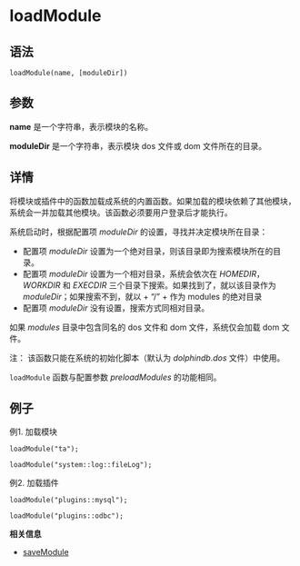 # loadModule

## 语法

`loadModule(name, [moduleDir])`

## 参数

**name** 是一个字符串，表示模块的名称。

**moduleDir** 是一个字符串，表示模块 dos 文件或 dom 文件所在的目录。

## 详情

将模块或插件中的函数加载成系统的内置函数。如果加载的模块依赖了其他模块，系统会一并加载其他模块。该函数必须要用户登录后才能执行。

系统启动时，根据配置项 *moduleDir* 的设置，寻找并决定模块所在目录：

* 配置项 *moduleDir* 设置为一个绝对目录，则该目录即为搜索模块所在的目录。
* 配置项 *moduleDir* 设置为一个相对目录，系统会依次在
  *HOMEDIR*，*WORKDIR* 和 *EXECDIR* 三个目录下搜索。如果找到了，就以该目录作为
  *moduleDir*；如果搜索不到，就以 *<HOMEDIR>* + “/” +
  *<moduleDir>* 作为 modules 的绝对目录
* 配置项 *moduleDir* 没有设置，搜索方式同相对目录。

如果 *modules* 目录中包含同名的 dos 文件和 dom 文件，系统仅会加载 dom 文件。

注： 该函数只能在系统的初始化脚本（默认为 *dolphindb.dos* 文件）中使用。

`loadModule` 函数与配置参数 *preloadModules*
的功能相同。

## 例子

例1. 加载模块

```
loadModule("ta");

loadModule("system::log::fileLog");
```

例2. 加载插件

```
loadModule("plugins::mysql");

loadModule("plugins::odbc");
```

**相关信息**

* [saveModule](../s/saveModule.html "saveModule")

